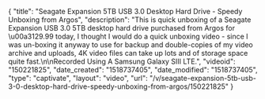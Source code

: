 {
    "title": "Seagate Expansion 5TB USB 3.0 Desktop Hard Drive - Speedy Unboxing from Argos",
    "description": "This is quick unboxing of a Seagate Expansion USB 3.0 5TB desktop hard drive purchased from Argos for \u00a3129.99 today, I thought I would do a quick unboxing video - since I was un-boxing it anyway to use for backup and double-copies of my video archive and uploads, 4K video files can take up lots and of storage space quite fast.\n\nRecorded Using A Samsung Galaxy SIII LTE.",
    "videoid": "150221825",
    "date_created": "1518737405",
    "date_modified": "1518737405",
    "type": "captivate",
    "layout": "video",
    "url": "\/v\/seagate-expansion-5tb-usb-3-0-desktop-hard-drive-speedy-unboxing-from-argos\/150221825"
}